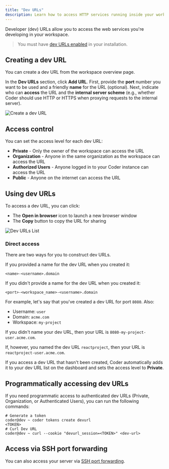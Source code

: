 ```yaml
---
title: "Dev URLs"
description: Learn how to access HTTP services running inside your workspace.
---
```


Developer (dev) URLs allow you to access the web services you're developing in
your workspace.

> You must have [dev URLs enabled](../admin/devurls.md) in your installation.

## Creating a dev URL

You can create a dev URL from the workspace overview page.

In the **Dev URLs** section, click **Add URL**. First, provide the **port**
number you want to be used and a friendly **name** for the URL (optional). Next,
indicate who can **access** the URL and the **internal server scheme** (e.g.,
whether Coder should use HTTP or HTTPS when proxying requests to the internal
server).

![Create a dev URL](../assets/workspaces/create-devurl.png)

## Access control

You can set the access level for each dev URL:

- **Private** - Only the owner of the workspace can access the URL
- **Organization** - Anyone in the same organization as the workspace can access
  the URL
- **Authorized Users** - Anyone logged in to your Coder instance can access the
  URL
- **Public** - Anyone on the internet can access the URL

## Using dev URLs

To access a dev URL, you can click:

- The **Open in browser** icon to launch a new browser window
- The **Copy** button to copy the URL for sharing

![Dev URLs List](../assets/workspaces/devurls.png)

### Direct access

There are two ways for you to construct dev URLs.

If you provided a name for the dev URL when you created it:

```text
<name>-<username>.domain
```

If you didn't provide a name for the dev URL when you created it:

```text
<port>-<workspace_name>-<username>.domain
```

For example, let's say that you've created a dev URL for port `8080`. Also:

- Username: `user`
- Domain: `acme.com`
- Workspace: `my-project`

If you didn't name your dev URL, then your URL is
`8080-my-project-user.acme.com`.

If, however, you named the dev URL `reactproject`, then your URL is
`reactproject-user.acme.com`.

If you access a dev URL that hasn't been created, Coder automatically adds it to
your dev URL list on the dashboard and sets the access level to **Private**.

## Programmatically accessing dev URLs

If you need programmatic access to authenticated dev URLs (Private,
Organization, or Authenticated Users), you can run the following commands:

```console
# Generate a token
coder@dev ~ coder tokens create devurl
<TOKEN>
# Curl Dev URL
coder@dev ~ curl --cookie "devurl_session=<TOKEN>" <dev-url>
```

## Access via SSH port forwarding

You can also access your server via [SSH port forwarding](ssh.md#forwarding-dev-urls).
